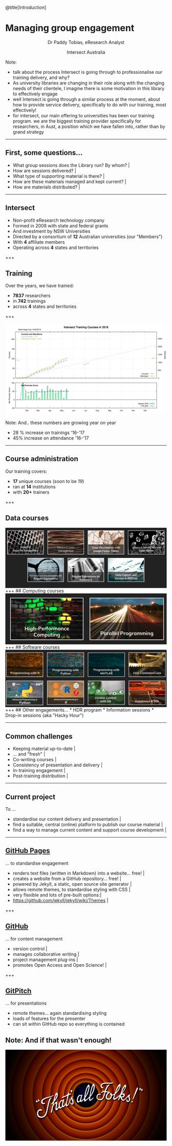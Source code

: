 @title[Introduction]


# Managing group engagement

<p><div align=center>Dr Paddy Tobias, eResearch Analyst</div></p>

<p><div align=center>Intersect Australia</div></p>


Note:
* talk about the process Intersect is going through to professionalise our training delivery, and why?
* As university libraries are changing in their role along with the changing needs of their clientele, I imagine there is some motivation in this library to effectively engage
* well Intersect is going through a similar process at the moment, about how to provide service delivery, specifically to do with our training, most effectively!
* for intersect, our main offering to universities has been our training program. we are the biggest training provider specifically for researchers, in Aust, a position which we have fallen into, rather than by grand strategy

---
## First, some questions...
* What group sessions does the Library run? By whom? |
* How are sessions delivered? |
* What type of supporting material is there? |
* How are these materials managed and kept current? |
* How are materials distributed? |
---
## Intersect
* Non-profit eResearch technology company
* Formed in 2008 with state and federal grants
* And investment by NSW Universities
* Directed by a consortium of **12** Australian universities (our "Members")
* With **4** affiliate members
* Operating across **4** states and territories

+++
## Training

Over the years, we have trained:
* **7837** researchers
* in **742** trainings
* across **4** states and territories

+++

![training](assets/image/intersect_training_20180514.png)

Note:
And.. these numbers are growing year on year
* 28 % increase on trainings '16-'17
* 45% increase on attendance '16-'17
---

## Course administration
Our training covers:
* **17** unique courses (soon to be *19*)
* ran at **14** institutions
* with **20+** trainers

+++
## Data courses
<img src="assets/image/data_courses.png" align = "middle">
+++
## Computing courses
<img src="assets/image/compute_courses.png" align = "middle">
+++
## Software courses
<img src="assets/image/software-courses.png") align = "middle">
+++
## Other engagements...
* HDR program
* Information sessions
* Drop-in sessions (aka "Hacky Hour")

---
## Common challenges

* Keeping material up-to-date |
* ... and "fresh" |
* Co-writing courses |
* Consistency of presentation and delivery |
* In-training engagement |
* Post-training distribution |

---

## Current project
To ...
* standardise our content delivery and presentation |
* find a suitable, central (online) platform to publish our course material |
* find a way to manage current content and support course development |

---

## [GitHub Pages](https://intersectaustralia.github.io/surveys-with-qualtrics/)
... to standardise engagement



* renders text files (written in Markdown) into a website... free! |
* creates a website from a GitHub repository... free! |
* powered by Jekyll, a static, open source site generator |
* allows remote themes, to standardise styling with CSS |
* very flexible and lots of pre-built options:|
* https://github.com/jekyll/jekyll/wiki/Themes |

+++
## [GitHub](https://github.com/IntersectAustralia/surveys-with-qualtrics)
... for content management

* version control |
* manages collaborative writing |
* project management plug-ins |
* promotes Open Access and Open Science! |

+++
## [GitPitch](https://gitpitch.com/intersectAustralia/surveys-with-qualtrics#/)
... for presentations

* remote themes... again standardising styling
* loads of features for the presenter
* can sit within GitHub repo so everything is contained

Note:
And if that wasn't enough!
---

![image](assets/image/thats_all_folks.png)
